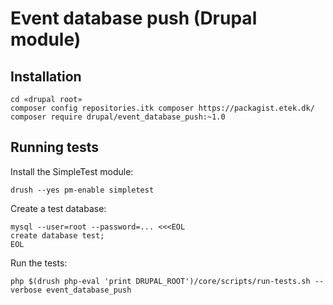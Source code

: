 # Event database push (Drupal module)

## Installation ##

```
cd «drupal root»
composer config repositories.itk composer https://packagist.etek.dk/
composer require drupal/event_database_push:~1.0
```

## Running tests


Install the SimpleTest module:

```
drush --yes pm-enable simpletest
```

Create a test database:

```
mysql --user=root --password=... <<<EOL
create database test;
EOL
```

Run the tests:

```
php $(drush php-eval 'print DRUPAL_ROOT')/core/scripts/run-tests.sh --verbose event_database_push
```

